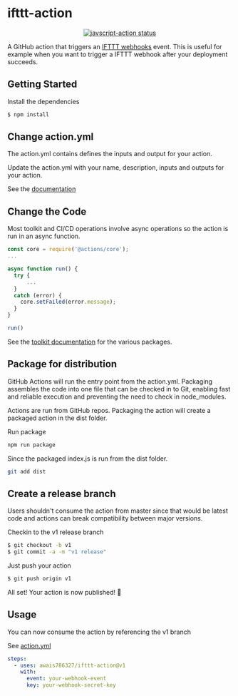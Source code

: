 

# ifttt-action

<p align="center">
  <a href="https://github.com/actions/javascript-action/actions"><img alt="javscript-action status" src="https://github.com/actions/javascript-action/workflows/units-test/badge.svg"></a>
</p>

A GitHub action that triggers an [IFTTT webhooks](https://ifttt.com/maker_webhooks)
event. This is useful for example when you want to trigger a IFTTT webhook after
your deployment succeeds.

## Getting Started

Install the dependencies  
```bash
$ npm install
```

## Change action.yml

The action.yml contains defines the inputs and output for your action.

Update the action.yml with your name, description, inputs and outputs for your action.

See the [documentation](https://help.github.com/en/articles/metadata-syntax-for-github-actions)

## Change the Code

Most toolkit and CI/CD operations involve async operations so the action is run in an async function.

```javascript
const core = require('@actions/core');
...

async function run() {
  try { 
      ...
  } 
  catch (error) {
    core.setFailed(error.message);
  }
}

run()
```

See the [toolkit documentation](https://github.com/actions/toolkit/blob/master/README.md#packages) for the various packages.

## Package for distribution

GitHub Actions will run the entry point from the action.yml. Packaging assembles the code into one file that can be checked in to Git, enabling fast and reliable execution and preventing the need to check in node_modules.

Actions are run from GitHub repos.  Packaging the action will create a packaged action in the dist folder.

Run package

```bash
npm run package
```

Since the packaged index.js is run from the dist folder.

```bash
git add dist
```

## Create a release branch

Users shouldn't consume the action from master since that would be latest code and actions can break compatibility between major versions.

Checkin to the v1 release branch

```bash
$ git checkout -b v1
$ git commit -a -m "v1 release"
```

Just push your action 

```bash
$ git push origin v1
```

All set! Your action is now published! :rocket: 

## Usage

You can now consume the action by referencing the v1 branch

See [action.yml](https://github.com/awais786327/ifttt-action/blob/master/action.yml)

```yaml
steps:
  - uses: awais786327/ifttt-action@v1
    with:
      event: your-webhook-event
      key: your-webhook-secret-key
```
